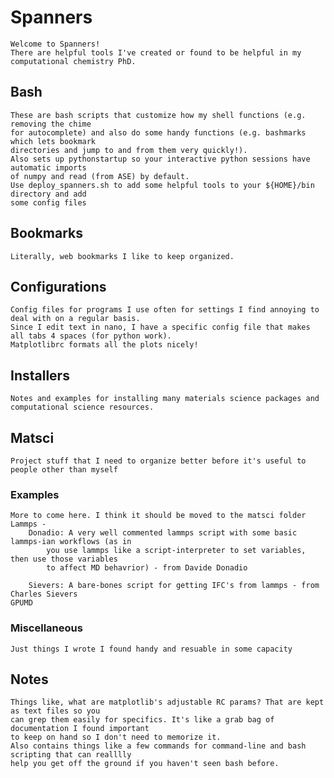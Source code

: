 # Spanners

    Welcome to Spanners!
    There are helpful tools I've created or found to be helpful in my computational chemistry PhD.


## Bash

    These are bash scripts that customize how my shell functions (e.g. removing the chime 
    for autocomplete) and also do some handy functions (e.g. bashmarks which lets bookmark
    directories and jump to and from them very quickly!).
    Also sets up pythonstartup so your interactive python sessions have automatic imports
    of numpy and read (from ASE) by default.
    Use deploy_spanners.sh to add some helpful tools to your ${HOME}/bin directory and add
    some config files

## Bookmarks

    Literally, web bookmarks I like to keep organized.

## Configurations

    Config files for programs I use often for settings I find annoying to deal with on a regular basis.
    Since I edit text in nano, I have a specific config file that makes all tabs 4 spaces (for python work).
    Matplotlibrc formats all the plots nicely!

## Installers

    Notes and examples for installing many materials science packages and computational science resources.

## Matsci

    Project stuff that I need to organize better before it's useful to people other than myself

### Examples

    More to come here. I think it should be moved to the matsci folder
    Lammps - 
        Donadio: A very well commented lammps script with some basic lammps-ian workflows (as in
            you use lammps like a script-interpreter to set variables, then use those variables
            to affect MD behavrior) - from Davide Donadio

        Sievers: A bare-bones script for getting IFC's from lammps - from Charles Sievers
    GPUMD


### Miscellaneous

    Just things I wrote I found handy and resuable in some capacity

## Notes

    Things like, what are matplotlib's adjustable RC params? That are kept as text files so you
    can grep them easily for specifics. It's like a grab bag of documentation I found important
    to keep on hand so I don't need to memorize it.
    Also contains things like a few commands for command-line and bash scripting that can realllly
    help you get off the ground if you haven't seen bash before.

